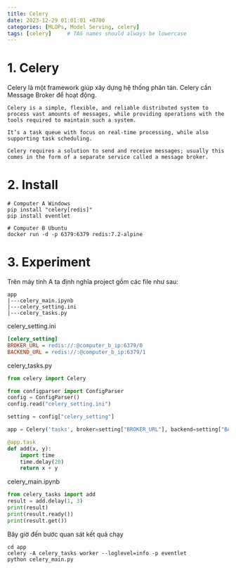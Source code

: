```yaml
---
title: Celery
date: 2023-12-29 01:01:01 +0700
categories: [MLOPs, Model Serving, celery]
tags: [celery]     # TAG names should always be lowercase
---
```


# 1. Celery
Celery là một framework giúp xây dựng hệ thống phân tán. Celery cần Message Broker để hoạt động.

```
Celery is a simple, flexible, and reliable distributed system to process vast amounts of messages, while providing operations with the tools required to maintain such a system.

It’s a task queue with focus on real-time processing, while also supporting task scheduling.

Celery requires a solution to send and receive messages; usually this comes in the form of a separate service called a message broker.
```

# 2. Install
``` shell
# Computer A Windows
pip install "celery[redis]"
pip install eventlet

# Computer B Ubuntu
docker run -d -p 6379:6379 redis:7.2-alpine
```

# 3. Experiment
Trên máy tính A ta định nghĩa project gồm các file như sau:
```tree
app
|---celery_main.ipynb
|---celery_setting.ini
|---celery_tasks.py
```

celery_setting.ini
```ini
[celery_setting]
BROKER_URL = redis://:@computer_b_ip:6379/0
BACKEND_URL = redis://:@computer_b_ip:6379/1
```

celery_tasks.py
```python
from celery import Celery

from configparser import ConfigParser
config = ConfigParser()
config.read("celery_setting.ini")

setting = config["celery_setting"]

app = Celery('tasks', broker=setting["BROKER_URL"], backend=setting["BACKEND_URL"])

@app.task
def add(x, y):
    import time
    time.delay(20)
    return x + y
```

celery_main.ipynb
```python
from celery_tasks import add
result = add.delay(1, 3)
print(result)
print(result.ready())
print(result.get())
```

Bây giờ đến bước quan sát kết quả chạy
``` shell
cd app
celery -A celery_tasks worker --loglevel=info -p eventlet
python celery_main.py
```